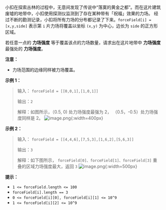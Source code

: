 小扣在探索丛林的过程中，无意间发现了传说中“落寞的黄金之都”。而在这片建筑废墟的地带中，小扣使用探测仪监测到了存在某种带有「祝福」效果的力场。
经过不断的勘测记录，小扣将所有力场的分布都记录了下来。`forceField[i] = [x,y,side]` 表示第 `i` 片力场将覆盖以坐标 `(x,y)` 为中心，边长为 `side` 的正方形区域。

若任意一点的 **力场强度** 等于覆盖该点的力场数量，请求出在这片地带中 **力场强度** 最强处的 **力场强度**。

**注意：** 
- 力场范围的边缘同样被力场覆盖。

**示例 1：**
>输入：
>`forceField = [[0,0,1],[1,0,1]]`
>
>输出：`2`
>
>解释：如图所示，（0.5, 0) 处力场强度最强为 2， （0.5，-0.5）处力场强度同样是 2。
![image.png](https://pic.leetcode.cn/1681805536-zGfghe-image.png){:width=400px}


**示例 2：**
>输入：
>`forceField = [[4,4,6],[7,5,3],[1,6,2],[5,6,3]]`
>
>输出：`3`
>
>解释：如下图所示，
>`forceField[0]、forceField[1]、forceField[3]` 重叠的区域力场强度最大，返回 `3`
![image.png](https://pic.leetcode.cn/1681805437-HQkyZS-image.png){:width=500px}



**提示：**
- `1 <= forceField.length <= 100`
- `forceField[i].length == 3`
- `0 <= forceField[i][0], forceField[i][1] <= 10^9`
- `1 <= forceField[i][2] <= 10^9`